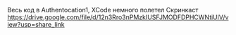 
Весь код в Authentocation1, XCode немного полетел
Скринкаст
https://drive.google.com/file/d/12n3Rro3nPMzkIUSFJMODFDPHCWNtiUlV/view?usp=share_link

